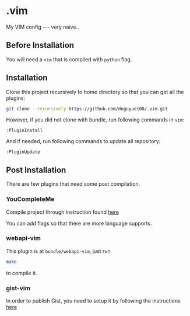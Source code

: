 # .vim
My VIM config --- very naive..


## Before Installation

You will need a `vim` that is compiled with `python` flag.

## Installation

Clone this project recursively to home directory so that you can get all the plugins:

```bash
git clone --recursively https://github.com/duguyue100/.vim.git
```

However, if you did not clone with bundle, run following commands in `vim`:

```viml
:PluginInstall
```

And if needed, run following commands to update all repository:

```
:PluginUpdate
```

## Post Installation

There are few plugins that need some post compilation.

### YouCompleteMe

Compile project through instruction found [here](http://valloric.github.io/YouCompleteMe/)

You can add flags so that there are more language supports.

### webapi-vim

This plugin is at `bundle/webapi-vim`, just run

```bash
make
```

to compile it.

### gist-vim

In order to publish Gist, you need to setup it by following the instructions [here](https://github.com/mattn/gist-vim)

